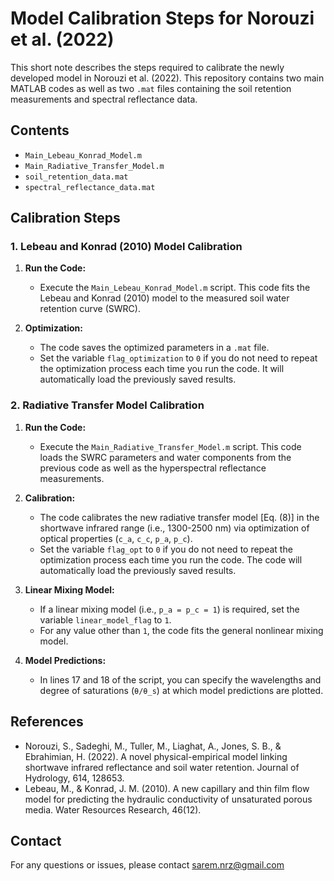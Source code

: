 # Model Calibration Steps for Norouzi et al. (2022)

This short note describes the steps required to calibrate the newly developed model in Norouzi et al. (2022). This repository contains two main MATLAB codes as well as two `.mat` files containing the soil retention measurements and spectral reflectance data.

## Contents

- `Main_Lebeau_Konrad_Model.m`
- `Main_Radiative_Transfer_Model.m`
- `soil_retention_data.mat`
- `spectral_reflectance_data.mat`

## Calibration Steps

### 1. Lebeau and Konrad (2010) Model Calibration

1. **Run the Code:**
   - Execute the `Main_Lebeau_Konrad_Model.m` script. This code fits the Lebeau and Konrad (2010) model to the measured soil water retention curve (SWRC).
   
2. **Optimization:**
   - The code saves the optimized parameters in a `.mat` file.
   - Set the variable `flag_optimization` to `0` if you do not need to repeat the optimization process each time you run the code. It will automatically load the previously saved results.

### 2. Radiative Transfer Model Calibration

1. **Run the Code:**
   - Execute the `Main_Radiative_Transfer_Model.m` script. This code loads the SWRC parameters and water components from the previous code as well as the hyperspectral reflectance measurements.
   
2. **Calibration:**
   - The code calibrates the new radiative transfer model [Eq. (8)] in the shortwave infrared range (i.e., 1300-2500 nm) via optimization of optical properties (`c_a`, `c_c`, `p_a`, `p_c`).
   - Set the variable `flag_opt` to `0` if you do not need to repeat the optimization process each time you run the code. The code will automatically load the previously saved results.

3. **Linear Mixing Model:**
   - If a linear mixing model (i.e., `p_a = p_c = 1`) is required, set the variable `linear_model_flag` to `1`.
   - For any value other than `1`, the code fits the general nonlinear mixing model.

4. **Model Predictions:**
   - In lines 17 and 18 of the script, you can specify the wavelengths and degree of saturations (`θ/θ_s`) at which model predictions are plotted.

## References

- Norouzi, S., Sadeghi, M., Tuller, M., Liaghat, A., Jones, S. B., & Ebrahimian, H. (2022). A novel physical-empirical model linking shortwave infrared reflectance and soil water retention. Journal of Hydrology, 614, 128653.
- Lebeau, M., & Konrad, J. M. (2010). A new capillary and thin film flow model for predicting the hydraulic conductivity of unsaturated porous media. Water Resources Research, 46(12).

## Contact

For any questions or issues, please contact sarem.nrz@gmail.com
